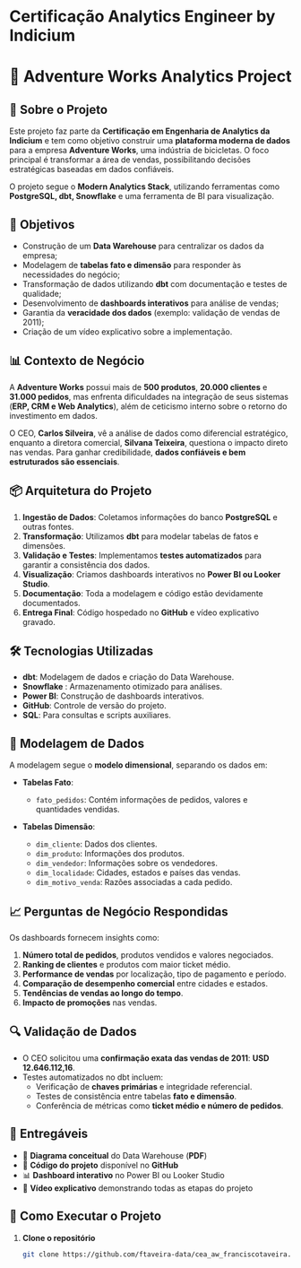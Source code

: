# Certificação Analytics Engineer by Indicium

# 🚴 Adventure Works Analytics Project

## 📌 Sobre o Projeto

Este projeto faz parte da **Certificação em Engenharia de Analytics da Indicium** e tem como objetivo construir uma **plataforma moderna de dados** para a empresa **Adventure Works**, uma indústria de bicicletas. O foco principal é transformar a área de vendas, possibilitando decisões estratégicas baseadas em dados confiáveis.

O projeto segue o **Modern Analytics Stack**, utilizando ferramentas como **PostgreSQL, dbt, Snowflake** e uma ferramenta de BI para visualização.

## 🎯 Objetivos

- Construção de um **Data Warehouse** para centralizar os dados da empresa;
- Modelagem de **tabelas fato e dimensão** para responder às necessidades do negócio;
- Transformação de dados utilizando **dbt** com documentação e testes de qualidade;
- Desenvolvimento de **dashboards interativos** para análise de vendas;
- Garantia da **veracidade dos dados** (exemplo: validação de vendas de 2011);
- Criação de um vídeo explicativo sobre a implementação.

## 📊 Contexto de Negócio

A **Adventure Works** possui mais de **500 produtos**, **20.000 clientes** e **31.000 pedidos**, mas enfrenta dificuldades na integração de seus sistemas (**ERP, CRM e Web Analytics**), além de ceticismo interno sobre o retorno do investimento em dados.

O CEO, **Carlos Silveira**, vê a análise de dados como diferencial estratégico, enquanto a diretora comercial, **Silvana Teixeira**, questiona o impacto direto nas vendas. Para ganhar credibilidade, **dados confiáveis e bem estruturados são essenciais**.

## 📦 Arquitetura do Projeto

1. **Ingestão de Dados**: Coletamos informações do banco **PostgreSQL** e outras fontes.
2. **Transformação**: Utilizamos **dbt** para modelar tabelas de fatos e dimensões.
3. **Validação e Testes**: Implementamos **testes automatizados** para garantir a consistência dos dados.
4. **Visualização**: Criamos dashboards interativos no **Power BI ou Looker Studio**.
5. **Documentação**: Toda a modelagem e código estão devidamente documentados.
6. **Entrega Final**: Código hospedado no **GitHub** e vídeo explicativo gravado.

## 🛠 Tecnologias Utilizadas

- **dbt**: Modelagem de dados e criação do Data Warehouse.
- **Snowflake** : Armazenamento otimizado para análises.
- **Power BI**: Construção de dashboards interativos.
- **GitHub**: Controle de versão do projeto.
- **SQL**: Para consultas e scripts auxiliares.

## 📌 Modelagem de Dados

A modelagem segue o **modelo dimensional**, separando os dados em:

- **Tabelas Fato**:
  - `fato_pedidos`: Contém informações de pedidos, valores e quantidades vendidas.
  
- **Tabelas Dimensão**:
  - `dim_cliente`: Dados dos clientes.
  - `dim_produto`: Informações dos produtos.
  - `dim_vendedor`: Informações sobre os vendedores.
  - `dim_localidade`: Cidades, estados e países das vendas.
  - `dim_motivo_venda`: Razões associadas a cada pedido.

## 📈 Perguntas de Negócio Respondidas

Os dashboards fornecem insights como:

1. **Número total de pedidos**, produtos vendidos e valores negociados.
2. **Ranking de clientes** e produtos com maior ticket médio.
3. **Performance de vendas** por localização, tipo de pagamento e período.
4. **Comparação de desempenho comercial** entre cidades e estados.
5. **Tendências de vendas ao longo do tempo**.
6. **Impacto de promoções** nas vendas.

## 🔍 Validação de Dados

- O CEO solicitou uma **confirmação exata das vendas de 2011**: **USD 12.646.112,16**.
- Testes automatizados no dbt incluem:
  - Verificação de **chaves primárias** e integridade referencial.
  - Testes de consistência entre tabelas **fato e dimensão**.
  - Conferência de métricas como **ticket médio e número de pedidos**.

## 📑 Entregáveis

- 📄 **Diagrama conceitual** do Data Warehouse (**PDF**)
- 💾 **Código do projeto** disponível no **GitHub**
- 📊 **Dashboard interativo** no Power BI ou Looker Studio
- 🎥 **Vídeo explicativo** demonstrando todas as etapas do projeto

## 🚀 Como Executar o Projeto

1. **Clone o repositório**
   ```bash
   git clone https://github.com/ftaveira-data/cea_aw_franciscotaveira.git
